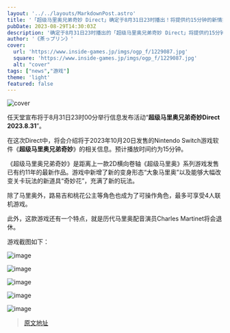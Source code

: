```yaml
---
layout: '../../layouts/MarkdownPost.astro'
title: '「超级马里奥兄弟奇妙 Direct」确定于8月31日23时播出！将提供约15分钟的新情报'
pubDate: 2023-08-29T14:30:03Z
description: '确定于8月31日23时播出的「超级马里奥兄弟奇妙 Direct」将提供约15分钟的新情报。'
author: '《茶っプリン》'
cover:
  url: 'https://www.inside-games.jp/imgs/ogp_f/1229087.jpg'
  square: 'https://www.inside-games.jp/imgs/ogp_f/1229087.jpg'
  alt: "cover"
tags: ["news","游戏"]
theme: 'light'
featured: false
---
```


![cover](https://www.inside-games.jp/imgs/ogp_f/1229087.jpg)

任天堂宣布将于8月31日23时00分举行信息发布活动“<b>超级马里奥兄弟奇妙Direct 2023.8.31</b>”。

在这次Direct中，将会介绍将于2023年10月20日发售的Nintendo Switch游戏软件《<b>超级马里奥兄弟奇妙</b>》的相关信息。预计播放时间约为15分钟。

《超级马里奥兄弟奇妙》是距离上一款2D横向卷轴《超级马里奥》系列游戏发售已有约11年的最新作品。游戏中新增了新的变身形态“大象马里奥”以及能够大幅改变关卡玩法的新道具“奇妙花”，充满了新的玩法。

除了马里奥外，路易吉和桃花公主等角色也成为了可操作角色，最多可享受4人联机游戏。

此外，这款游戏还有一个特点，就是历代马里奥配音演员Charles Martinet将会退休。

游戏截图如下：

![image](https://www.inside-games.jp/imgs/zoom/1229073.jpg)

![image](https://www.inside-games.jp/imgs/zoom/1229070.jpg)

![image](https://www.inside-games.jp/imgs/zoom/1229071.jpg)

![image](https://www.inside-games.jp/imgs/zoom/1229074.jpg)

![image](https://www.inside-games.jp/imgs/zoom/1229078.jpg)

>[原文地址](https://www.inside-games.jp/article/2023/08/29/148163.html)  